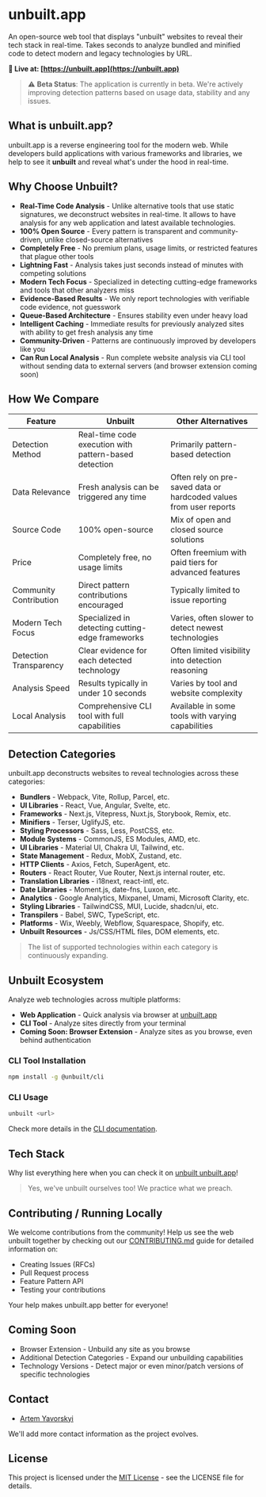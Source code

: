 # unbuilt.app

An open-source web tool that displays "unbuilt" websites to reveal their tech stack in real-time. Takes seconds to analyze bundled and minified code to detect modern and legacy technologies by URL.

**🚀 Live at: [https://unbuilt.app](https://unbuilt.app)**

> ⚠️ **Beta Status**: The application is currently in beta. We're actively improving detection patterns based on usage data, stability and any issues.

## What is unbuilt.app?

unbuilt.app is a reverse engineering tool for the modern web. While developers build applications with various frameworks and libraries, we help to see it **unbuilt** and reveal what's under the hood in real-time.

## Why Choose Unbuilt?

- **Real-Time Code Analysis** - Unlike alternative tools that use static signatures, we deconstruct websites in real-time. It allows to have analysis for any web application and latest available technologies.
- **100% Open Source** - Every pattern is transparent and community-driven, unlike closed-source alternatives
- **Completely Free** - No premium plans, usage limits, or restricted features that plague other tools
- **Lightning Fast** - Analysis takes just seconds instead of minutes with competing solutions
- **Modern Tech Focus** - Specialized in detecting cutting-edge frameworks and tools that other analyzers miss
- **Evidence-Based Results** - We only report technologies with verifiable code evidence, not guesswork
- **Queue-Based Architecture** - Ensures stability even under heavy load
- **Intelligent Caching** - Immediate results for previously analyzed sites with ability to get fresh analysis any time
- **Community-Driven** - Patterns are continuously improved by developers like you
- **Can Run Local Analysis** - Run complete website analysis via CLI tool without sending data to external servers (and browser extension coming soon)

## How We Compare

| Feature                | Unbuilt                                          | Other Alternatives |
|------------------------|--------------------------------------------------|--------------------|
| Detection Method       | Real-time code execution with pattern-based detection | Primarily pattern-based detection |
| Data Relevance         | Fresh analysis can be triggered any time         | Often rely on pre-saved data or hardcoded values from user reports |
| Source Code            | 100% open-source                                 | Mix of open and closed source solutions |
| Price                  | Completely free, no usage limits                 | Often freemium with paid tiers for advanced features |
| Community Contribution | Direct pattern contributions encouraged          | Typically limited to issue reporting |
| Modern Tech Focus      | Specialized in detecting cutting-edge frameworks | Varies, often slower to detect newest technologies |
| Detection Transparency | Clear evidence for each detected technology      | Often limited visibility into detection reasoning |
| Analysis Speed         | Results typically in under 10 seconds            | Varies by tool and website complexity |
| Local Analysis         | Comprehensive CLI tool with full capabilities    | Available in some tools with varying capabilities |

## Detection Categories

unbuilt.app deconstructs websites to reveal technologies across these categories:

- **Bundlers** - Webpack, Vite, Rollup, Parcel, etc.
- **UI Libraries** - React, Vue, Angular, Svelte, etc.
- **Frameworks** - Next.js, Vitepress, Nuxt.js, Storybook, Remix, etc.
- **Minifiers** - Terser, UglifyJS, etc.
- **Styling Processors** - Sass, Less, PostCSS, etc.
- **Module Systems** - CommonJS, ES Modules, AMD, etc.
- **UI Libraries** - Material UI, Chakra UI, Tailwind, etc.
- **State Management** - Redux, MobX, Zustand, etc.
- **HTTP Clients** - Axios, Fetch, SuperAgent, etc.
- **Routers** - React Router, Vue Router, Next.js internal router, etc.
- **Translation Libraries** - i18next, react-intl, etc.
- **Date Libraries** - Moment.js, date-fns, Luxon, etc.
- **Analytics** - Google Analytics, Mixpanel, Umami, Microsoft Clarity, etc.
- **Styling Libraries** - TailwindCSS, MUI, Lucide, shadcn/ui, etc.
- **Transpilers** - Babel, SWC, TypeScript, etc.
- **Platforms** - Wix, Weebly, Webflow, Squarespace, Shopify, etc.
- **Unbuilt Resources** - Js/CSS/HTML files, DOM elements, etc.

> The list of supported technologies within each category is continuously expanding.

## Unbuilt Ecosystem

Analyze web technologies across multiple platforms:

- **Web Application** - Quick analysis via browser at [unbuilt.app](https://unbuilt.app)
- **CLI Tool** - Analyze sites directly from your terminal
- **Coming Soon: Browser Extension** - Analyze sites as you browse, even behind authentication

### CLI Tool Installation

```bash
npm install -g @unbuilt/cli
```

### CLI Usage

```bash
unbuilt <url>
```

Check more details in the [CLI documentation](./apps/cli/README.md).

## Tech Stack

Why list everything here when you can check it on [unbuilt unbuilt.app](https://unbuilt.app/analysis/f280c84c-3168-46c3-ae2d-becfd002e7fd)!

> Yes, we've unbuilt ourselves too! We practice what we preach.

## Contributing / Running Locally

We welcome contributions from the community! Help us see the web unbuilt together by checking out our [CONTRIBUTING.md](CONTRIBUTING.md) guide for detailed information on:

- Creating Issues (RFCs)
- Pull Request process
- Feature Pattern API
- Testing your contributions

Your help makes unbuilt.app better for everyone!

## Coming Soon

- Browser Extension - Unbuild any site as you browse
- Additional Detection Categories - Expand our unbuilding capabilities
- Technology Versions - Detect major or even minor/patch versions of specific technologies

## Contact
- [Artem Yavorskyi](https://yavorsky.org)

We'll add more contact information as the project evolves.

## License

This project is licensed under the [MIT License](LICENSE) - see the LICENSE file for details.